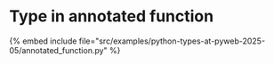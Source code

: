 # Type in annotated function

{% embed include file="src/examples/python-types-at-pyweb-2025-05/annotated_function.py" %}


